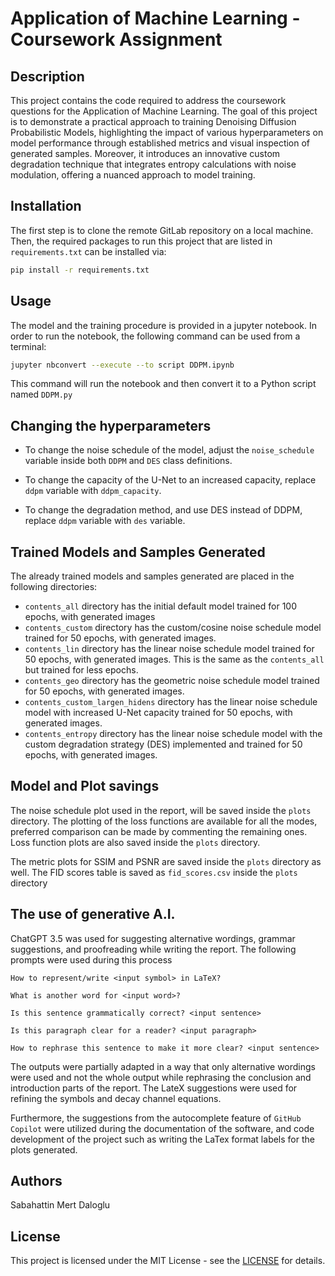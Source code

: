 # Application of Machine Learning - Coursework Assignment


## Description

This project contains the code required to address the coursework questions for the Application of Machine Learning. The goal of this project is to demonstrate a practical approach to training Denoising Diffusion Probabilistic Models, highlighting the impact of various hyperparameters on model performance through established metrics and visual inspection of generated samples. Moreover, it introduces an innovative custom degradation technique that integrates entropy calculations with noise modulation, offering a nuanced approach to model training.


## Installation

The first step is to clone the remote GitLab repository on a local machine. Then, the required packages to run this project that are listed in `requirements.txt` can be installed via:


```bash
pip install -r requirements.txt
```



## Usage

The model and the training procedure is provided in a jupyter notebook. In order to run the notebook, the following command can be used from a terminal:

```bash
jupyter nbconvert --execute --to script DDPM.ipynb
```


This command will run the notebook and then convert it to a Python script named `DDPM.py`



## Changing the hyperparameters

* To change the noise schedule of the model, adjust the `noise_schedule` variable inside both `DDPM` and `DES` class definitions.

* To change the capacity of the U-Net to an increased capacity, replace `ddpm` variable with `ddpm_capacity`.

* To change the degradation method, and use DES instead of DDPM, replace `ddpm` variable with `des` variable.



## Trained Models and Samples Generated

The already trained models and samples generated are placed in the following directories:

* `contents_all` directory has the initial default model trained for 100 epochs, with generated images
* `contents_custom` directory has the custom/cosine noise schedule model trained for 50 epochs, with generated images.
* `contents_lin` directory has the linear noise schedule model trained for 50 epochs, with generated images. This is the same as the `contents_all` but trained for less epochs.
* `contents_geo` directory has the geometric noise schedule model trained for 50 epochs, with generated images.
* `contents_custom_largen_hidens` directory has the linear noise schedule model with increased U-Net capacity trained for 50 epochs, with generated images.
* `contents_entropy` directory has the linear noise schedule model with the custom degradation strategy (DES) implemented and trained for 50 epochs, with generated images.


## Model and Plot savings

The noise schedule plot used in the report, will be saved inside the `plots` directory. The plotting of the loss functions are available for all the modes, preferred comparison can be made by commenting the remaining ones. Loss function plots are also saved inside the `plots` directory.

The metric plots for SSIM and PSNR are saved inside the `plots` directory as well. The FID scores table is saved as `fid_scores.csv` inside the `plots` directory



## The use of generative A.I.

ChatGPT 3.5 was used for suggesting alternative wordings, grammar suggestions, and proofreading while writing the report. The following prompts were used during this process


```
How to represent/write <input symbol> in LaTeX?
```
```
What is another word for <input word>?
```
```
Is this sentence grammatically correct? <input sentence>
```
```
Is this paragraph clear for a reader? <input paragraph>
```
```
How to rephrase this sentence to make it more clear? <input sentence>
```
The outputs were partially adapted in a way that only alternative wordings were used and not the whole output while rephrasing the conclusion and introduction parts of the report. The LateX suggestions were used for refining the symbols and decay channel equations.

Furthermore, the suggestions from the autocomplete feature of `GitHub Copilot` were utilized during the documentation of the software, and code development of the project such as writing the LaTex format labels for the plots generated.

## Authors
Sabahattin Mert Daloglu

## License
This project is licensed under the MIT License - see the [LICENSE](LICENSE) for details.

